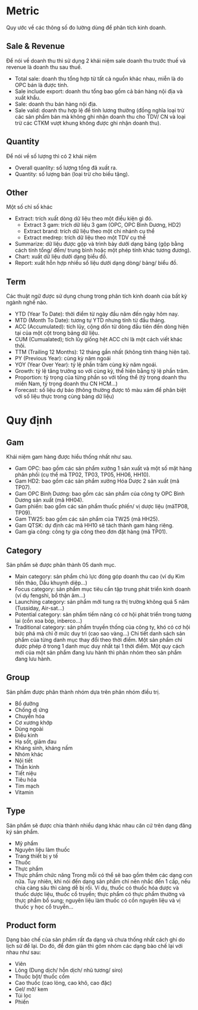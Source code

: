 # Metric
Quy ước về các thông số đo lường dùng để phân tích kinh doanh.

## Sale & Revenue
Để nói về doanh thu thì sử dụng 2 khái niệm sale doanh thu trước thuế và revenue là doanh thu sau thuế.
- Total sale: doanh thu tổng hợp từ tất cả nguồn khác nhau, miễn là do OPC bán là được tính.
- Sale include export: doanh thu tổng bao gồm cả bán hàng nội địa và xuất khẩu.
- Sale: doanh thu bán hàng nội địa.
- Sale valid: doanh thu hợp lệ để tính lương thưởng (đồng nghĩa loại trừ các sản phẩm bán mà không ghi nhận doanh thu cho TDV/ CN và loại trừ các CTKM vượt khung không được ghi nhận doanh thu).

## Quantity
Để nói về số lượng thì có 2 khái niệm
- Overall quanlity: số lượng tổng đã xuất ra.
- Quantity: số lượng bán (loại trừ cho biếu tặng).

## Other
Một số chỉ số khác
- Extract: trích xuất dòng dữ liệu theo một điều kiện gì đó.
  - Extract 3 gam: trích dữ liệu 3 gam (OPC, OPC Bình Dương, HD2)
  - Extract brand: trích dữ liệu theo một chi nhánh cụ thể
  - Extract medrep: trích dữ liệu theo một TDV cụ thể
- Summarize: dữ liệu được gộp và trình bày dưới dạng bảng (gộp bằng cách tính tổng/ đếm/ trung bình hoặc một phép tính khác tương đương).
- Chart: xuất dữ liệu dưới dạng biểu đồ.
- Report: xuất hỗn hợp nhiều số liệu dưới dạng dòng/ bảng/ biểu đồ.

## Term
Các thuật ngữ được sử dụng chung trong phân tích kinh doanh của bất kỳ ngành nghề nào.
- YTD (Year To Date): thời điểm từ ngày đầu năm đến ngày hôm nay.
- MTD (Month To Date): tương tự YTD nhưng tính từ đầu tháng.
- ACC (Accumulated): tích lũy, cộng dồn từ dòng đầu tiên đến dòng hiện tại của một cột trong bảng dữ liệu.
- CUM (Cumualated); tích lũy giống hệt ACC chỉ là một cách viết khác thôi.
- TTM (Trailing 12 Months): 12 tháng gần nhất (không tính tháng hiện tại).
- PY (Previous Year): cùng kỳ năm ngoái
- YOY (Year Over Year): tỷ lệ phần trăm cùng kỳ năm ngoái.
- Growth: tỷ lệ tăng trưởng so với cùng kỳ, thể hiện bằng tỷ lệ phần trăm.
- Proportion: tỷ trọng của từng phần so với tổng thể (tỷ trọng doanh thu miền Nam, tỷ trọng doanh thu CN HCM...)
- Forecast: số liệu dự báo (thông thường được tô màu xám để phân biệt với số liệu thực trong cùng bảng dữ liệu)

# Quy định
## Gam
Khái niệm gam hàng được hiểu thống nhất như sau.
- Gam OPC: bao gồm các sản phẩm xưởng 1 sản xuất và một số mặt hàng phân phối (cụ thể mã TP02, TP03, TP05, HH06, HH10).
- Gam HD2: bao gồm các sản phẩm xưởng Hóa Dược 2 sản xuất (mã TP07).
- Gam OPC Bình Dương: bao gồm các sản phẩm của công ty OPC Bình Dương sản xuất (mã HH04).
- Gam phiến: bao gồm các sản phẩm thuốc phiến/ vị dược liệu (mãTP08, TP09).
- Gam TW25: bao gồm các sản phẩm của TW25 (mã HH25).
- Gam QTSK: dự định các mã HH10 sẽ tách thành gam hàng riêng.
- Gam gia công: công ty gia công theo đơn đặt hàng (mã TP01).

## Category
Sản phẩm sẽ được phân thành 05 danh mục.
- Main category: sản phẩm chủ lực đóng góp doanh thu cao (ví dụ Kim tiền thảo, Dầu khuynh diệp...)
- Focus category: sản phẩm mục tiêu cần tập trung phát triển kinh doanh (ví dụ fengshi, bổ thận âm...)
- Launching category: sản phẩm mới tung ra thị trường không quá 5 năm (Tussiday, Air-sat...)
- Potential category: sản phẩm tiềm năng có cơ hội phát triển trong tương lai (cồn xoa bóp, inberco...)
- Traditional category: sản phẩm truyền thống của công ty, khó có cơ hội bức phá mà chỉ ở mức duy trì (cao sao vàng...)
Chi tiết danh sách sản phẩm của từng danh mục thay đổi theo thời điểm. Một sản phẩm chỉ được phép ở trong 1 danh mục duy nhất tại 1 thời điểm. Một quy cách mới của một sản phẩm đang lưu hành thì phân nhóm theo sản phẩm đang lưu hành.

## Group
Sản phẩm được phân thành nhóm dựa trên phân nhóm điều trị.
- Bổ dưỡng
- Chống dị ứng
- Chuyển hóa
- Cơ xương khớp
- Dùng ngoài
- Điều kinh
- Hạ sốt, giảm đau
- Kháng sinh, kháng nấm
- Nhóm khác
- Nội tiết
- Thần kinh
- Tiết niệu
- Tiêu hóa
- Tim mạch
- Vitamin

## Type
Sản phẩm sẽ được chia thành nhiều dạng khác nhau căn cứ trên dạng đăng ký sản phẩm.
- Mỹ phẩm
- Nguyên liệu làm thuốc
- Trang thiết bị y tế
- Thuốc
- Thực phẩm
- Thực phẩm chức năng
Trong mỗi có thể sẽ bao gồm thêm các dạng con nữa. Tuy nhiên, khi nói đến dạng sản phẩm chỉ nên nhắc đến 1 cấp, nếu chia càng sâu thì càng dễ bị rối. Ví dụ, thuốc có thuốc hóa dược và thuốc dược liệu, thuốc cổ truyền; thực phẩm có thực phẩm thường và thực phẩm bổ sung; nguyên liệu làm thuốc có cồn nguyên liệu và vị thuốc y học cổ truyền...

## Product form
Dạng bào chế của sản phẩm rất đa dạng và chưa thống nhất cách ghi do lịch sử để lại. Do đó, để đơn giản thì gôm nhóm các dạng bào chế lại với nhau như sau:
- Viên
- Lỏng (Dung dịch/ hỗn dịch/ nhũ tương/ siro)
- Thuốc bột/ thuốc cốm
- Cao thuốc (cao lỏng, cao khô, cao đặc)
- Gel/ mỡ/ kem
- Túi lọc
- Phiến


